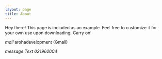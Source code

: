 ```yaml
---
layout: page
title: About
---
```


<p class="message">
  Hey there! This page is included as an example. Feel free to customize it for your own use upon downloading. Carry on!
</p>





<p><i class="material-icons-outlined">mail</i> arohadevelopment (Gmail)</p>
<p><i class="material-icons-outlined">message</li> Text 021962004</p>
